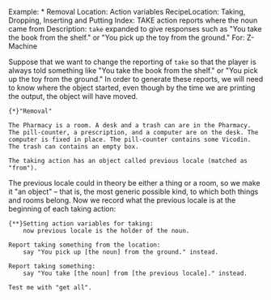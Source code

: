 Example: * Removal
Location: Action variables
RecipeLocation: Taking, Dropping, Inserting and Putting
Index: TAKE action reports where the noun came from
Description: ``take`` expanded to give responses such as "You take the book from the shelf." or "You pick up the toy from the ground."
For: Z-Machine

  
Suppose that we want to change the reporting of ``take`` so that the player is always told something like "You take the book from the shelf." or "You pick up the toy from the ground." In order to generate these reports, we will need to know where the object started, even though by the time we are printing the output, the object will have moved.

  

``` inform7
{*}"Removal"

The Pharmacy is a room. A desk and a trash can are in the Pharmacy. The pill-counter, a prescription, and a computer are on the desk. The computer is fixed in place. The pill-counter contains some Vicodin. The trash can contains an empty box.

The taking action has an object called previous locale (matched as "from").
```

  
The previous locale could in theory be either a thing or a room, so we make it "an object" – that is, the most generic possible kind, to which both things and rooms belong. Now we record what the previous locale is at the beginning of each taking action:

  

``` inform7
{**}Setting action variables for taking:
	now previous locale is the holder of the noun.

Report taking something from the location:
	say "You pick up [the noun] from the ground." instead.

Report taking something:
	say "You take [the noun] from [the previous locale]." instead.

Test me with "get all".
```

